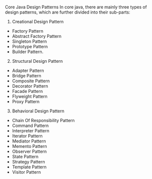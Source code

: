 Core Java Design Patterns
In core java, there are mainly three types of design patterns, which are further divided into their sub-parts:

1. Creational Design Pattern
* Factory Pattern
* Abstract Factory Pattern
* Singleton Pattern
* Prototype Pattern
* Builder Pattern.
2. Structural Design Pattern
* Adapter Pattern
* Bridge Pattern
* Composite Pattern
* Decorator Pattern
* Facade Pattern
* Flyweight Pattern
* Proxy Pattern
3. Behavioral Design Pattern
* Chain Of Responsibility Pattern
* Command Pattern
* Interpreter Pattern
* Iterator Pattern
* Mediator Pattern
* Memento Pattern
* Observer Pattern
* State Pattern
* Strategy Pattern
* Template Pattern
* Visitor Pattern
